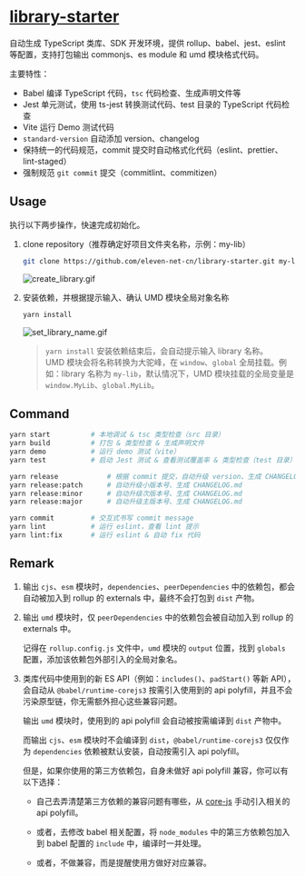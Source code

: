 # [library-starter](https://github.com/eleven-net-cn/library-starter)

自动生成 TypeScript 类库、SDK 开发环境，提供 rollup、babel、jest、eslint 等配置，支持打包输出 commonjs、es module 和 umd 模块格式代码。

主要特性：

- Babel 编译 TypeScript 代码，`tsc` 代码检查、生成声明文件等
- Jest 单元测试，使用 ts-jest 转换测试代码、test 目录的 TypeScript 代码检查
- Vite 运行 Demo 测试代码
- `standard-version` 自动添加 version、changelog
- 保持统一的代码规范，commit 提交时自动格式化代码（eslint、prettier、lint-staged）
- 强制规范 `git commit` 提交（commitlint、commitizen）

## Usage

执行以下两步操作，快速完成初始化。

1. clone repository（推荐确定好项目文件夹名称，示例：my-lib）

    ```zsh
    git clone https://github.com/eleven-net-cn/library-starter.git my-lib
    ```

    ![create_library.gif](http://assets.eleven.net.cn/images/create_library.gif)

2. 安装依赖，并根据提示输入、确认 UMD 模块全局对象名称

    ```zsh
    yarn install
    ```

    ![set_library_name.gif](http://assets.eleven.net.cn/images/set_library_name.gif)


    > `yarn install` 安装依赖结束后，会自动提示输入 library 名称。<br/>UMD 模块会将名称转换为大驼峰，在 `window`、`global` 全局挂载。例如：library 名称为 `my-lib`，默认情况下，UMD 模块挂载的全局变量是 `window.MyLib`、`global.MyLib`。

## Command

```sh
yarn start          # 本地调试 & tsc 类型检查（src 目录）
yarn build          # 打包 & 类型检查 & 生成声明文件
yarn demo           # 运行 demo 测试（vite）
yarn test           # 启动 Jest 测试 & 查看测试覆盖率 & 类型检查（test 目录）

yarn release            # 根据 commit 提交，自动升级 version、生成 CHANGELOG.md
yarn release:patch      # 自动升级小版本号、生成 CHANGELOG.md
yarn release:minor      # 自动升级次版本号、生成 CHANGELOG.md
yarn release:major      # 自动升级主版本号、生成 CHANGELOG.md

yarn commit         # 交互式书写 commit message
yarn lint           # 运行 eslint，查看 lint 提示
yarn lint:fix       # 运行 eslint & 自动 fix 代码
```

## Remark

1. 输出 `cjs`、`esm` 模块时，`dependencies`、`peerDependencies` 中的依赖包，都会自动被加入到 rollup 的 externals 中，最终不会打包到 `dist` 产物。

2. 输出 `umd` 模块时，仅 `peerDependencies` 中的依赖包会被自动加入到 rollup 的 externals 中。

   记得在 `rollup.config.js` 文件中，`umd` 模块的 `output` 位置，找到 `globals` 配置，添加该依赖包外部引入的全局对象名。

3. 类库代码中使用到的新 ES API（例如：`includes()`、`padStart()` 等新 API），会自动从 `@babel/runtime-corejs3` 按需引入使用到的 api polyfill，并且不会污染原型链，你无需额外担心这些兼容问题。

   输出 `umd` 模块时，使用到的 api polyfill 会自动被按需编译到 `dist` 产物中。

   而输出 `cjs`、`esm` 模块时不会编译到 `dist`，`@babel/runtime-corejs3` 仅仅作为 `dependencies` 依赖被默认安装，自动按需引入 api polyfill。

   但是，如果你使用的第三方依赖包，自身未做好 api polyfill 兼容，你可以有以下选择：
   
     - 自己去弄清楚第三方依赖的兼容问题有哪些，从 [core-js](https://github.com/zloirock/core-js) 手动引入相关的 api polyfill。
     
     - 或者，去修改 babel 相关配置，将 `node_modules` 中的第三方依赖包加入到 babel 配置的 `include` 中，编译时一并处理。

     - 或者，不做兼容，而是提醒使用方做好对应兼容。

